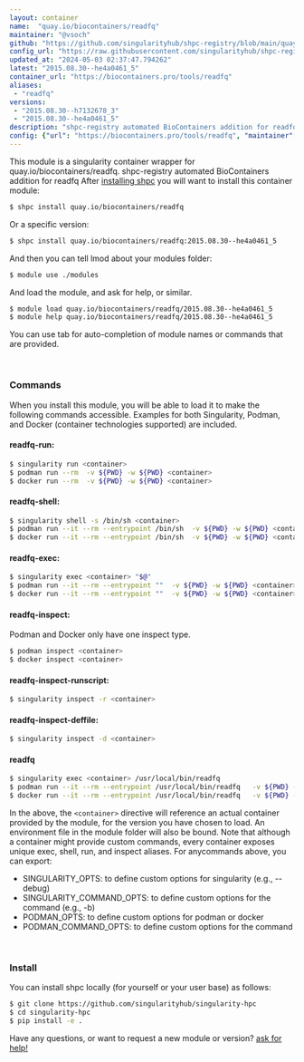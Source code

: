 ```yaml
---
layout: container
name:  "quay.io/biocontainers/readfq"
maintainer: "@vsoch"
github: "https://github.com/singularityhub/shpc-registry/blob/main/quay.io/biocontainers/readfq/container.yaml"
config_url: "https://raw.githubusercontent.com/singularityhub/shpc-registry/main/quay.io/biocontainers/readfq/container.yaml"
updated_at: "2024-05-03 02:37:47.794262"
latest: "2015.08.30--he4a0461_5"
container_url: "https://biocontainers.pro/tools/readfq"
aliases:
 - "readfq"
versions:
 - "2015.08.30--h7132678_3"
 - "2015.08.30--he4a0461_5"
description: "shpc-registry automated BioContainers addition for readfq"
config: {"url": "https://biocontainers.pro/tools/readfq", "maintainer": "@vsoch", "description": "shpc-registry automated BioContainers addition for readfq", "latest": {"2015.08.30--he4a0461_5": "sha256:8548418415a37572aa1d983f4726063afffc2c5d4ecfd8cd635a75ec00c4698f"}, "tags": {"2015.08.30--h7132678_3": "sha256:cdc93f495618e9544da2ccbe82c5440c1ac29759a2443bd90602408b511be744", "2015.08.30--he4a0461_5": "sha256:8548418415a37572aa1d983f4726063afffc2c5d4ecfd8cd635a75ec00c4698f"}, "docker": "quay.io/biocontainers/readfq", "aliases": {"readfq": "/usr/local/bin/readfq"}}
---
```


This module is a singularity container wrapper for quay.io/biocontainers/readfq.
shpc-registry automated BioContainers addition for readfq
After [installing shpc](#install) you will want to install this container module:


```bash
$ shpc install quay.io/biocontainers/readfq
```

Or a specific version:

```bash
$ shpc install quay.io/biocontainers/readfq:2015.08.30--he4a0461_5
```

And then you can tell lmod about your modules folder:

```bash
$ module use ./modules
```

And load the module, and ask for help, or similar.

```bash
$ module load quay.io/biocontainers/readfq/2015.08.30--he4a0461_5
$ module help quay.io/biocontainers/readfq/2015.08.30--he4a0461_5
```

You can use tab for auto-completion of module names or commands that are provided.

<br>

### Commands

When you install this module, you will be able to load it to make the following commands accessible.
Examples for both Singularity, Podman, and Docker (container technologies supported) are included.

#### readfq-run:

```bash
$ singularity run <container>
$ podman run --rm  -v ${PWD} -w ${PWD} <container>
$ docker run --rm  -v ${PWD} -w ${PWD} <container>
```

#### readfq-shell:

```bash
$ singularity shell -s /bin/sh <container>
$ podman run --it --rm --entrypoint /bin/sh  -v ${PWD} -w ${PWD} <container>
$ docker run --it --rm --entrypoint /bin/sh  -v ${PWD} -w ${PWD} <container>
```

#### readfq-exec:

```bash
$ singularity exec <container> "$@"
$ podman run --it --rm --entrypoint ""  -v ${PWD} -w ${PWD} <container> "$@"
$ docker run --it --rm --entrypoint ""  -v ${PWD} -w ${PWD} <container> "$@"
```

#### readfq-inspect:

Podman and Docker only have one inspect type.

```bash
$ podman inspect <container>
$ docker inspect <container>
```

#### readfq-inspect-runscript:

```bash
$ singularity inspect -r <container>
```

#### readfq-inspect-deffile:

```bash
$ singularity inspect -d <container>
```


#### readfq

```bash
$ singularity exec <container> /usr/local/bin/readfq
$ podman run --it --rm --entrypoint /usr/local/bin/readfq   -v ${PWD} -w ${PWD} <container> -c " $@"
$ docker run --it --rm --entrypoint /usr/local/bin/readfq   -v ${PWD} -w ${PWD} <container> -c " $@"
```



In the above, the `<container>` directive will reference an actual container provided
by the module, for the version you have chosen to load. An environment file in the
module folder will also be bound. Note that although a container
might provide custom commands, every container exposes unique exec, shell, run, and
inspect aliases. For anycommands above, you can export:

 - SINGULARITY_OPTS: to define custom options for singularity (e.g., --debug)
 - SINGULARITY_COMMAND_OPTS: to define custom options for the command (e.g., -b)
 - PODMAN_OPTS: to define custom options for podman or docker
 - PODMAN_COMMAND_OPTS: to define custom options for the command

<br>

### Install

You can install shpc locally (for yourself or your user base) as follows:

```bash
$ git clone https://github.com/singularityhub/singularity-hpc
$ cd singularity-hpc
$ pip install -e .
```

Have any questions, or want to request a new module or version? [ask for help!](https://github.com/singularityhub/singularity-hpc/issues)
